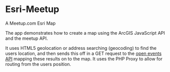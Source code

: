 # Esri-Meetup
A Meetup.com Esri Map

The app demonstrates how to create a map using the ArcGIS JavaScript API and the meetup API.

It uses HTML5 geolocation or address searching (geocoding) to find the users location, and then sends this off in a GET request
to the [open events API](http://www.meetup.com/meetup_api/docs/2/open_events/) mapping these results on to the map. It uses the 
PHP Proxy to allow for routing from the users position. 
